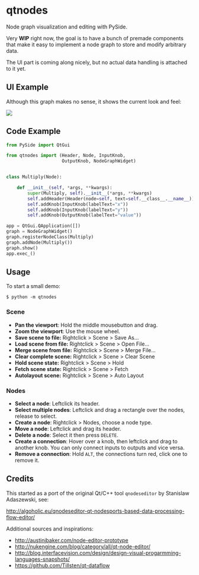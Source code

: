 # qtnodes

Node graph visualization and editing with PySide.

Very **WIP** right now, the goal is to have a bunch of premade components that make it easy to implement a node graph to store and modify arbitrary data.

The UI part is coming along nicely, but no actual data handling is attached to it yet.

## UI Example

Although this graph makes no sense, it shows the current look and feel:

![](http://i.imgur.com/oBj0FBJ.png)

## Code Example

```python
from PySide import QtGui

from qtnodes import (Header, Node, InputKnob,
                     OutputKnob, NodeGraphWidget)


class Multiply(Node):

    def __init__(self, *args, **kwargs):
        super(Multiply, self).__init__(*args, **kwargs)
        self.addHeader(Header(node=self, text=self.__class__.__name__))
        self.addKnob(InputKnob(labelText="x"))
        self.addKnob(InputKnob(labelText="y"))
        self.addKnob(OutputKnob(labelText="value"))

app = QtGui.QApplication([])
graph = NodeGraphWidget()
graph.registerNodeClass(Multiply)
graph.addNode(Multiply())
graph.show()
app.exec_()
```

## Usage

To start a small demo:

    $ python -m qtnodes

### Scene

- **Pan the viewport**: Hold the middle mousebutton and drag.
- **Zoom the viewport**: Use the mouse wheel.
- **Save scene to file:** Rightclick > Scene > Save As...
- **Load scene from file:** Rightclick > Scene > Open File...
- **Merge scene from file:** Rightclick > Scene > Merge File...
- **Clear complete scene:** Rightclick > Scene > Clear Scene
- **Hold scene state:** Rightclick > Scene > Hold
- **Fetch scene state:** Rightclick > Scene > Fetch
- **Autolayout scene:** Rightclick > Scene > Auto Layout

### Nodes

- **Select a node**: Leftclick its header.
- **Select multiple nodes**: Leftclick and drag a rectangle over the nodes, release to select.
- **Create a node**: Rightclick > Nodes, choose a node type.
- **Move a node**: Leftclick and drag its header.
- **Delete a node**: Select it then press `DELETE`.
- **Create a connection**: Hover over a knob, then leftclick and drag to another knob. You can only connect inputs to outputs and vice versa.
- **Remove a connection**: Hold `ALT`, the connections turn red, click one to remove it.

## Credits

This started as a port of the original Qt/C++ tool `qnodeseditor` by Stanislaw Adaszewski, see:

http://algoholic.eu/qnodeseditor-qt-nodesports-based-data-processing-flow-editor/

Additional sources and inspirations:

- http://austinjbaker.com/node-editor-prototype
- http://nukengine.com/blog/category/all/qt-node-editor/
- http://blog.interfacevision.com/design/design-visual-progarmming-languages-snapshots/
- https://github.com/Tillsten/qt-dataflow